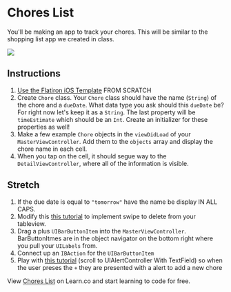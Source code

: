 # Chores List

You'll be making an app to track your chores. This will be similar to the shopping list app we created in class.

![](http://i.giphy.com/xTiTnuhyBF54B852nK.gif)

## Instructions

  1. [Use the Flatiron iOS Template](http://bit.ly/flatiron-ios-template) FROM SCRATCH
  2. Create `Chore` class. Your `Chore` class should have the name (`String`) of the chore and a `dueDate`. What data type you ask should this `dueDate` be? For right now let's keep it as a `String`. The last property will be `timeEstimate` which should be an `Int`. Create an initializer for these properties as well!
  3. Make a few example `Chore` objects in the `viewDidLoad` of your `MasterViewController`. Add them to the `objects` array and display the chore name in each cell.
  4. When you tap on the cell, it should segue way to the `DetailViewController`, where all of the information is visible.

## Stretch

  1. If the due date is equal to `"tomorrow"` have the name be display IN ALL CAPS.
  2. Modify this [this tutorial](http://www.ioscreator.com/tutorials/delete-rows-table-view-ios8-swift) to implement swipe to delete from your tableview.
  3. Drag a plus `UIBarButtonItem` into the `MasterViewController`. BarButtonItmes are in the object navigator on the bottom right where you pull your `UILabels` from.
  4. Connect up an `IBAction` for the `UIBarButtonItem`
  5. Play with [this tutorial](http://sourcefreeze.com/uialertcontroller-ios-8-using-swift/) (scroll to UIAlertController With TextField) so when the user preses the `+` they are presented with a alert to add a new chore

<p data-visibility='hidden'>View <a href='https://learn.co/lessons/chore-list' title='Chores List'>Chores List</a> on Learn.co and start learning to code for free.</p>
